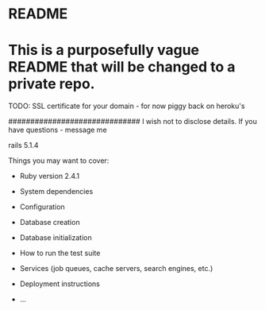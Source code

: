 # README
# This is a purposefully vague README that will be changed to a private repo.


TODO:
SSL certificate for your domain - for now piggy back on heroku's

##############################
I wish not to disclose details.
If you have questions -  message me

rails 5.1.4



Things you may want to cover:

* Ruby version 2.4.1

* System dependencies

* Configuration

* Database creation

* Database initialization

* How to run the test suite

* Services (job queues, cache servers, search engines, etc.)

* Deployment instructions

* ...
